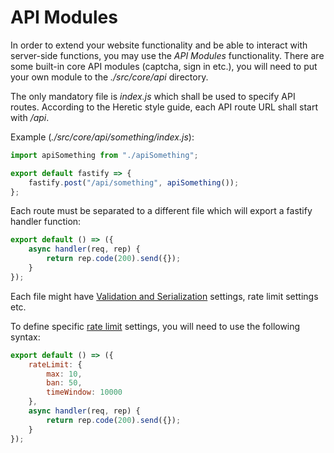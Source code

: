 # API Modules

In order to extend your website functionality and be able to interact with server-side functions, you may use the *API Modules* functionality. There are some built-in core API modules (captcha, sign in etc.), you will need to put your own module to the *./src/core/api* directory.

The only mandatory file is *index.js* which shall be used to specify API routes. According to the Heretic style guide, each API route URL shall start with */api*.

Example (*./src/core/api/something/index.js*):

```javascript
import apiSomething from "./apiSomething";

export default fastify => {
    fastify.post("/api/something", apiSomething());
};
```

Each route must be separated to a different file which will export a fastify handler function:

```javascript
export default () => ({
    async handler(req, rep) {
        return rep.code(200).send({});
    }
});
```

Each file might have [Validation and Serialization](https://www.fastify.io/docs/latest/Reference/Validation-and-Serialization/) settings, rate limit settings etc.

To define specific [rate limit](rateLimit.md) settings, you will need to use the following syntax:

```javascript
export default () => ({
    rateLimit: {
        max: 10,
        ban: 50,
        timeWindow: 10000
    },
    async handler(req, rep) {
        return rep.code(200).send({});
    }
});
```